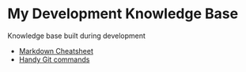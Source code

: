 # My Development Knowledge Base
Knowledge base built during development

* [Markdown Cheatsheet](https://github.com/adam-p/markdown-here/wiki/Markdown-Cheatsheet)
* [Handy Git commands](../HandyGitCommands.md)

